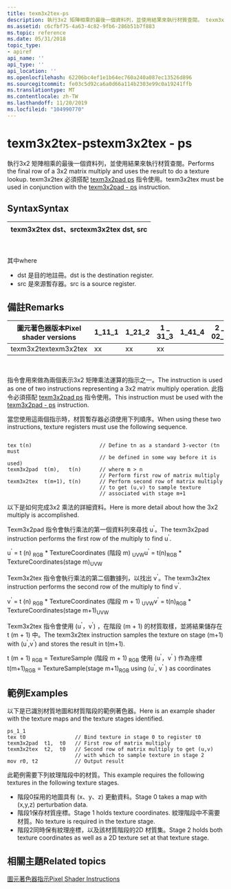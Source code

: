 ```yaml
---
title: texm3x2tex-ps
description: 執行3x2 矩陣相乘的最後一個資料列，並使用結果來執行材質查閱。 texm3x2tex 必須搭配 texm3x2pad ps 指令使用。
ms.assetid: c6cfbf75-4a63-4c82-9fb6-286b51b7f883
ms.topic: reference
ms.date: 05/31/2018
topic_type:
- apiref
api_name: ''
api_type: ''
api_location: ''
ms.openlocfilehash: 62206bc4ef1e1b64ec760a240a087ec13526d896
ms.sourcegitcommit: fe03c5d92ca6a0d66a114b2303e99c0a19241ffb
ms.translationtype: MT
ms.contentlocale: zh-TW
ms.lasthandoff: 11/20/2019
ms.locfileid: "104990770"
---
```

# <a name="texm3x2tex---ps"></a><span data-ttu-id="6addb-104">texm3x2tex-ps</span><span class="sxs-lookup"><span data-stu-id="6addb-104">texm3x2tex - ps</span></span>

<span data-ttu-id="6addb-105">執行3x2 矩陣相乘的最後一個資料列，並使用結果來執行材質查閱。</span><span class="sxs-lookup"><span data-stu-id="6addb-105">Performs the final row of a 3x2 matrix multiply and uses the result to do a texture lookup.</span></span> <span data-ttu-id="6addb-106">texm3x2tex 必須搭配 [texm3x2pad ps](texm3x2pad---ps.md) 指令使用。</span><span class="sxs-lookup"><span data-stu-id="6addb-106">texm3x2tex must be used in conjunction with the [texm3x2pad - ps](texm3x2pad---ps.md) instruction.</span></span>

## <a name="syntax"></a><span data-ttu-id="6addb-107">Syntax</span><span class="sxs-lookup"><span data-stu-id="6addb-107">Syntax</span></span>



| <span data-ttu-id="6addb-108">texm3x2tex dst、src</span><span class="sxs-lookup"><span data-stu-id="6addb-108">texm3x2tex dst, src</span></span> |
|---------------------|



 

<span data-ttu-id="6addb-109">其中</span><span class="sxs-lookup"><span data-stu-id="6addb-109">where</span></span>

-   <span data-ttu-id="6addb-110">dst 是目的地註冊。</span><span class="sxs-lookup"><span data-stu-id="6addb-110">dst is the destination register.</span></span>
-   <span data-ttu-id="6addb-111">src 是來源暫存器。</span><span class="sxs-lookup"><span data-stu-id="6addb-111">src is a source register.</span></span>

## <a name="remarks"></a><span data-ttu-id="6addb-112">備註</span><span class="sxs-lookup"><span data-stu-id="6addb-112">Remarks</span></span>



| <span data-ttu-id="6addb-113">圖元著色器版本</span><span class="sxs-lookup"><span data-stu-id="6addb-113">Pixel shader versions</span></span> | <span data-ttu-id="6addb-114">1\_1</span><span class="sxs-lookup"><span data-stu-id="6addb-114">1\_1</span></span> | <span data-ttu-id="6addb-115">1\_2</span><span class="sxs-lookup"><span data-stu-id="6addb-115">1\_2</span></span> | <span data-ttu-id="6addb-116">1 \_ 3</span><span class="sxs-lookup"><span data-stu-id="6addb-116">1\_3</span></span> | <span data-ttu-id="6addb-117">1\_4</span><span class="sxs-lookup"><span data-stu-id="6addb-117">1\_4</span></span> | <span data-ttu-id="6addb-118">2 \_ 0</span><span class="sxs-lookup"><span data-stu-id="6addb-118">2\_0</span></span> | <span data-ttu-id="6addb-119">2 \_ x</span><span class="sxs-lookup"><span data-stu-id="6addb-119">2\_x</span></span> | <span data-ttu-id="6addb-120">2個 \_ sw</span><span class="sxs-lookup"><span data-stu-id="6addb-120">2\_sw</span></span> | <span data-ttu-id="6addb-121">3 \_ 0</span><span class="sxs-lookup"><span data-stu-id="6addb-121">3\_0</span></span> | <span data-ttu-id="6addb-122">3個 \_ sw</span><span class="sxs-lookup"><span data-stu-id="6addb-122">3\_sw</span></span> |
|-----------------------|------|------|------|------|------|------|-------|------|-------|
| <span data-ttu-id="6addb-123">texm3x2tex</span><span class="sxs-lookup"><span data-stu-id="6addb-123">texm3x2tex</span></span>            | <span data-ttu-id="6addb-124">x</span><span class="sxs-lookup"><span data-stu-id="6addb-124">x</span></span>    | <span data-ttu-id="6addb-125">x</span><span class="sxs-lookup"><span data-stu-id="6addb-125">x</span></span>    | <span data-ttu-id="6addb-126">x</span><span class="sxs-lookup"><span data-stu-id="6addb-126">x</span></span>    |      |      |      |       |      |       |



 

<span data-ttu-id="6addb-127">指令會用來做為兩個表示3x2 矩陣乘法運算的指示之一。</span><span class="sxs-lookup"><span data-stu-id="6addb-127">The instruction is used as one of two instructions representing a 3x2 matrix multiply operation.</span></span> <span data-ttu-id="6addb-128">此指令必須搭配 [texm3x2pad ps](texm3x2pad---ps.md) 指令使用。</span><span class="sxs-lookup"><span data-stu-id="6addb-128">This instruction must be used with the [texm3x2pad - ps](texm3x2pad---ps.md) instruction.</span></span>

<span data-ttu-id="6addb-129">當您使用這兩個指示時，材質暫存器必須使用下列順序。</span><span class="sxs-lookup"><span data-stu-id="6addb-129">When using these two instructions, texture registers must use the following sequence.</span></span>


```
 
tex t(n)                      // Define tn as a standard 3-vector (tn must 
                              // be defined in some way before it is used)
texm3x2pad  t(m),   t(n)      // where m > n
                              // Perform first row of matrix multiply
texm3x2tex  t(m+1), t(n)      // Perform second row of matrix multiply 
                              // to get (u,v) to sample texture 
                              // associated with stage m+1
```



<span data-ttu-id="6addb-130">以下是如何完成3x2 乘法的詳細資料。</span><span class="sxs-lookup"><span data-stu-id="6addb-130">Here is more detail about how the 3x2 multiply is accomplished.</span></span>

<span data-ttu-id="6addb-131">Texm3x2pad 指令會執行乘法的第一個資料列來尋找 u<sup>'</sup>。</span><span class="sxs-lookup"><span data-stu-id="6addb-131">The texm3x2pad instruction performs the first row of the multiply to find u<sup>'</sup>.</span></span>

<span data-ttu-id="6addb-132">u<sup>'</sup> = t (n) <sub>RGB</sub> \* TextureCoordinates (階段 m) <sub>UVW</sub></span><span class="sxs-lookup"><span data-stu-id="6addb-132">u<sup>'</sup> = t(n)<sub>RGB</sub> \* TextureCoordinates(stage m)<sub>UVW</sub></span></span>

<span data-ttu-id="6addb-133">Texm3x2tex 指令會執行乘法的第二個數據列，以找出 v<sup>'</sup>。</span><span class="sxs-lookup"><span data-stu-id="6addb-133">The texm3x2tex instruction performs the second row of the multiply to find v<sup>'</sup>.</span></span>

<span data-ttu-id="6addb-134">v<sup>'</sup> = t (n) <sub>RGB</sub> \* TextureCoordinates (階段 m + 1) <sub>UVW</sub></span><span class="sxs-lookup"><span data-stu-id="6addb-134">v<sup>'</sup> = t(n)<sub>RGB</sub> \* TextureCoordinates(stage m+1)<sub>UVW</sub></span></span>

<span data-ttu-id="6addb-135">Texm3x2tex 指令會使用 (u<sup>'</sup>，v<sup>'</sup>) ，在階段 (m + 1) 的材質取樣，並將結果儲存在 t (m + 1) 中。</span><span class="sxs-lookup"><span data-stu-id="6addb-135">The texm3x2tex instruction samples the texture on stage (m+1) with (u<sup>'</sup>,v<sup>'</sup>) and stores the result in t(m+1).</span></span>

<span data-ttu-id="6addb-136">t (m + 1) <sub>RGB</sub> = TextureSample (階段 m + 1) <sub>RGB</sub> 使用 (u<sup>'</sup>，v<sup>'</sup> ) 作為座標</span><span class="sxs-lookup"><span data-stu-id="6addb-136">t(m+1)<sub>RGB</sub> = TextureSample(stage m+1)<sub>RGB</sub> using (u<sup>'</sup>, v<sup>'</sup> ) as coordinates</span></span>

## <a name="examples"></a><span data-ttu-id="6addb-137">範例</span><span class="sxs-lookup"><span data-stu-id="6addb-137">Examples</span></span>

<span data-ttu-id="6addb-138">以下是已識別材質地圖和材質階段的範例著色器。</span><span class="sxs-lookup"><span data-stu-id="6addb-138">Here is an example shader with the texture maps and the texture stages identified.</span></span>


```
ps_1_1
tex t0                // Bind texture in stage 0 to register t0
texm3x2pad  t1,  t0   // First row of matrix multiply
texm3x2tex  t2,  t0   // Second row of matrix multiply to get (u,v)
                      // with which to sample texture in stage 2
mov r0, t2            // Output result
```



<span data-ttu-id="6addb-139">此範例需要下列紋理階段中的材質。</span><span class="sxs-lookup"><span data-stu-id="6addb-139">This example requires the following textures in the following texture stages.</span></span>

-   <span data-ttu-id="6addb-140">階段0採用的地圖具有 (x、y、z) 更動資料。</span><span class="sxs-lookup"><span data-stu-id="6addb-140">Stage 0 takes a map with (x,y,z) perturbation data.</span></span>
-   <span data-ttu-id="6addb-141">階段1保存材質座標。</span><span class="sxs-lookup"><span data-stu-id="6addb-141">Stage 1 holds texture coordinates.</span></span> <span data-ttu-id="6addb-142">紋理階段中不需要材質。</span><span class="sxs-lookup"><span data-stu-id="6addb-142">No texture is required in the texture stage.</span></span>
-   <span data-ttu-id="6addb-143">階段2同時保有紋理座標，以及該材質階段的2D 材質集。</span><span class="sxs-lookup"><span data-stu-id="6addb-143">Stage 2 holds both texture coordinates as well as a 2D texture set at that texture stage.</span></span>

## <a name="related-topics"></a><span data-ttu-id="6addb-144">相關主題</span><span class="sxs-lookup"><span data-stu-id="6addb-144">Related topics</span></span>

<dl> <dt>

[<span data-ttu-id="6addb-145">圖元著色器指示</span><span class="sxs-lookup"><span data-stu-id="6addb-145">Pixel Shader Instructions</span></span>](dx9-graphics-reference-asm-ps-instructions.md)
</dt> </dl>

 

 




